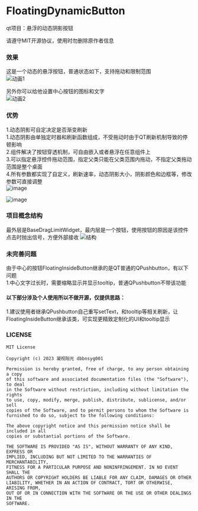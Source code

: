 # FloatingDynamicButton
qt项目：悬浮的动态阴影按钮

请遵守MIT开源协议，使用时勿删除原作者信息


### 效果
这是一个动态的悬浮按钮，普通状态如下，支持拖动和限制范围  
![动画1](https://user-images.githubusercontent.com/48360609/236614949-3bb201bd-5f74-434e-b45e-a328ca45dcd2.gif)


另外你可以给他设置中心按钮的图标和文字  
![动画2](https://user-images.githubusercontent.com/48360609/236776900-725c9642-37d7-4775-bfa0-314e67d07139.gif)


### 优势
1.动态阴影可自定决定是否渐变刷新  
1.动态阴影由单独定时器和刷新函数组成，不受拖动时由于QT刷新机制导致的停顿影响  
2.组件解决了按钮穿透机制，可自由嵌入或者悬浮在任意组件上  
3.可以指定悬浮控件拖动范围，指定父类只能在父类范围内拖动，不指定父类拖动范围是整个桌面  
4.所有参数都实现了自定义，刷新速率，动态阴影大小，阴影颜色和边框等，修改参数可直接调整  
![image](https://user-images.githubusercontent.com/48360609/236777086-65bd668a-85da-4c19-a414-ee0aba0b69fb.png)

![image](https://user-images.githubusercontent.com/48360609/236777126-3be58a58-adb6-4e05-b823-fc9e2dd471ec.png)


### 项目概念结构

最外层是BaseDragLimitWidget，最内层是一个按钮，使用按钮的原因是该控件点击时抛出信号，方便外部接收
![结构](https://user-images.githubusercontent.com/48360609/236615359-743db86f-4c2b-4019-8ff0-7a9afa5d84c1.png)

### 未完善问题
由于中心的按钮FloatingInsideButton继承的是QT普通的QPushbutton，有以下问题  
1.中心文字过长时，需要缩略显示并显示tooltip，普通QPushbutton不带该功能  

#### 以下部分涉及个人使用所以不做开源，仅提供思路：
1.建议使用者继承QPushbutton自己重写setText，和tooltip等相关刷新，让FloatingInsideButton继承该类，可实现更精致定制化的UI和tooltip显示


### LICENSE
``` 
MIT License

Copyright (c) 2023 凝视阳光 dbbnsyg001

Permission is hereby granted, free of charge, to any person obtaining a copy
of this software and associated documentation files (the "Software"), to deal
in the Software without restriction, including without limitation the rights
to use, copy, modify, merge, publish, distribute, sublicense, and/or sell
copies of the Software, and to permit persons to whom the Software is
furnished to do so, subject to the following conditions:

The above copyright notice and this permission notice shall be included in all
copies or substantial portions of the Software.

THE SOFTWARE IS PROVIDED "AS IS", WITHOUT WARRANTY OF ANY KIND, EXPRESS OR
IMPLIED, INCLUDING BUT NOT LIMITED TO THE WARRANTIES OF MERCHANTABILITY,
FITNESS FOR A PARTICULAR PURPOSE AND NONINFRINGEMENT. IN NO EVENT SHALL THE
AUTHORS OR COPYRIGHT HOLDERS BE LIABLE FOR ANY CLAIM, DAMAGES OR OTHER
LIABILITY, WHETHER IN AN ACTION OF CONTRACT, TORT OR OTHERWISE, ARISING FROM,
OUT OF OR IN CONNECTION WITH THE SOFTWARE OR THE USE OR OTHER DEALINGS IN THE
SOFTWARE.
``` 
